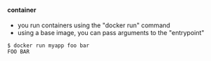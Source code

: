 #### container

 * you run containers using the "docker run" command
 * using a base image, you can pass arguments to the "entrypoint"
 
```
$ docker run myapp foo bar
FOO BAR
```